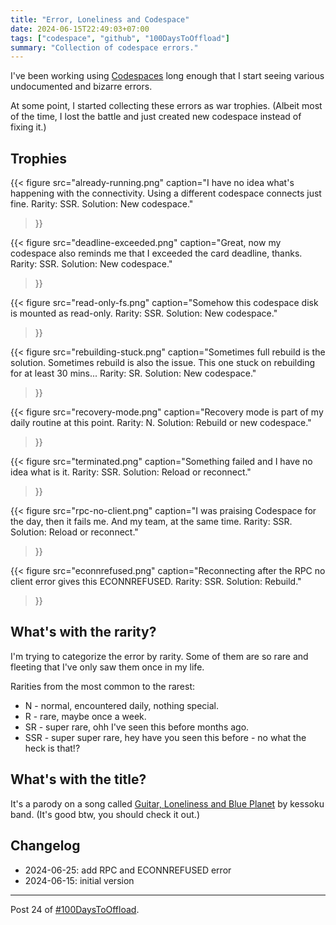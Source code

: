 ```yaml
---
title: "Error, Loneliness and Codespace"
date: 2024-06-15T22:49:03+07:00
tags: ["codespace", "github", "100DaysToOffload"]
summary: "Collection of codespace errors."
---
```


I've been working using [Codespaces][gh-codespace] long enough
that I start seeing various undocumented and bizarre errors.

[gh-codespace]: https://github.com/features/codespaces

At some point, I started collecting these errors as war trophies.
(Albeit most of the time, I lost the battle and just created new codespace
instead of fixing it.)

## Trophies

{{< figure
 src="already-running.png"
 caption="I have no idea what's happening with the connectivity. Using a different codespace connects just fine. Rarity: SSR. Solution: New codespace."
>}}

{{< figure
 src="deadline-exceeded.png"
 caption="Great, now my codespace also reminds me that I exceeded the card deadline, thanks. Rarity: SSR. Solution: New codespace."
>}}

{{< figure
 src="read-only-fs.png"
 caption="Somehow this codespace disk is mounted as read-only. Rarity: SSR. Solution: New codespace."
>}}

{{< figure
 src="rebuilding-stuck.png"
 caption="Sometimes full rebuild is the solution. Sometimes rebuild is also the issue. This one stuck on rebuilding for at least 30 mins... Rarity: SR. Solution: New codespace."
>}}

{{< figure
 src="recovery-mode.png"
 caption="Recovery mode is part of my daily routine at this point. Rarity: N. Solution: Rebuild or new codespace."
>}}

{{< figure
 src="terminated.png"
 caption="Something failed and I have no idea what is it. Rarity: SSR. Solution: Reload or reconnect."
>}}

{{< figure
 src="rpc-no-client.png"
 caption="I was praising Codespace for the day, then it fails me. And my team, at the same time. Rarity: SSR. Solution: Reload or reconnect."
>}}

{{< figure
 src="econnrefused.png"
 caption="Reconnecting after the RPC no client error gives this ECONNREFUSED. Rarity: SSR. Solution: Rebuild."
>}}


## What's with the rarity?

I'm trying to categorize the error by rarity.
Some of them are so rare and fleeting that I've only saw them once in my life.

Rarities from the most common to the rarest:

- N - normal, encountered daily, nothing special.
- R - rare, maybe once a week.
- SR - super rare, ohh I've seen this before months ago.
- SSR - super super rare, hey have you seen this before - no what the heck is that!?


## What's with the title?

It's a parody on a song called [Guitar, Loneliness and Blue Planet][song] by kessoku band.
(It's good btw, you should check it out.)

[song]: https://www.youtube.com/watch?v=fYBQJfPBmRg


## Changelog

- 2024-06-25: add RPC and ECONNREFUSED error
- 2024-06-15: initial version

---

Post 24 of [#100DaysToOffload](https://100daystooffload.com/).
